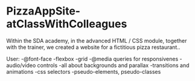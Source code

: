 # PizzaAppSite-atClassWithColleagues
Within the SDA academy, in the advanced HTML / CSS module, together with the trainer, we created a website for a fictitious pizza restaurant..

User: -@font-face
      -flexbox
      -grid
      -@media queries for responsivenes
      -audio/video controls
      -all about backgrounds and parallax
      -transitions and animations
      -css selectors
      -pseudo-elements, pseudo-classes
